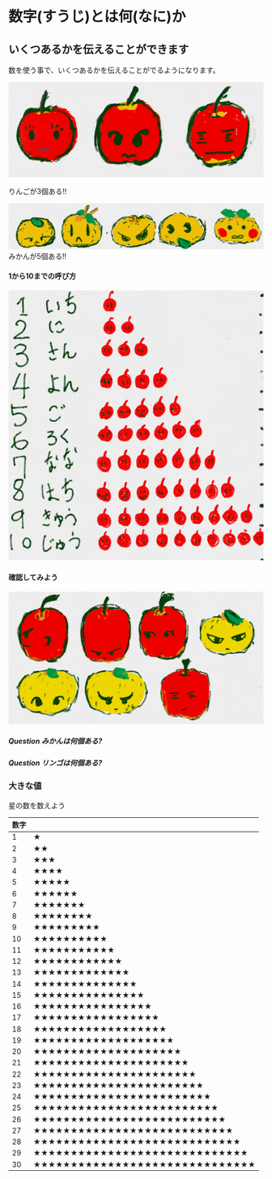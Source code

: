 # 数字(すうじ)とは何(なに)か

## いくつあるかを伝えることができます

数を使う事で、いくつあるかを伝えることがでるようになります。



![](b001_ringo_3.png)

りんごが3個ある!!


![](b001_mikan_5.png)
みかんが5個ある!!

#### 1から10までの呼び方

![](b001_ringo_1_10.png)


#### 確認してみよう

![](b001_ringo_4_mikan_3.png)

##### Question みかんは何個ある?
 
 
 
##### Question リンゴは何個ある?
 
 
 
### 大きな値

星の数を数えよう

| 数字 |  |
| -- | -- |
|1|★|
|2|★★|
|3|★★★|
|4|★★★★|
|5|★★★★★|
|6|★★★★★★|
|7|★★★★★★★|
|8|★★★★★★★★|
|9|★★★★★★★★★|
|10|★★★★★★★★★★|
|11|★★★★★★★★★★★|
|12|★★★★★★★★★★★★|
|13|★★★★★★★★★★★★★
|14|★★★★★★★★★★★★★★|
|15|★★★★★★★★★★★★★★★|
|16|★★★★★★★★★★★★★★★★|
|17|★★★★★★★★★★★★★★★★★|
|18|★★★★★★★★★★★★★★★★★★|
|19|★★★★★★★★★★★★★★★★★★★|
|20|★★★★★★★★★★★★★★★★★★★★|
|21|★★★★★★★★★★★★★★★★★★★★★|
|22|★★★★★★★★★★★★★★★★★★★★★★|
|23|★★★★★★★★★★★★★★★★★★★★★★★|
|24|★★★★★★★★★★★★★★★★★★★★★★★★|
|25|★★★★★★★★★★★★★★★★★★★★★★★★★|
|26|★★★★★★★★★★★★★★★★★★★★★★★★★★|
|27|★★★★★★★★★★★★★★★★★★★★★★★★★★★|
|28|★★★★★★★★★★★★★★★★★★★★★★★★★★★★|
|29|★★★★★★★★★★★★★★★★★★★★★★★★★★★★★|
|30|★★★★★★★★★★★★★★★★★★★★★★★★★★★★★★|


















